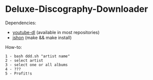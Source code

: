# Deluxe-Discography-Downloader

Dependencies:
 - [youtube-dl](https://rg3.github.io/youtube-dl/) (available in most repositories)
 - [jshon](https://github.com/keenerd/jshon) (make && make install)
 
How-to:

	1 - bash ddd.sh "artist name"
	2 - select artist
	3 - select one or all albums
	4 - ???
	5 - Profit!s
